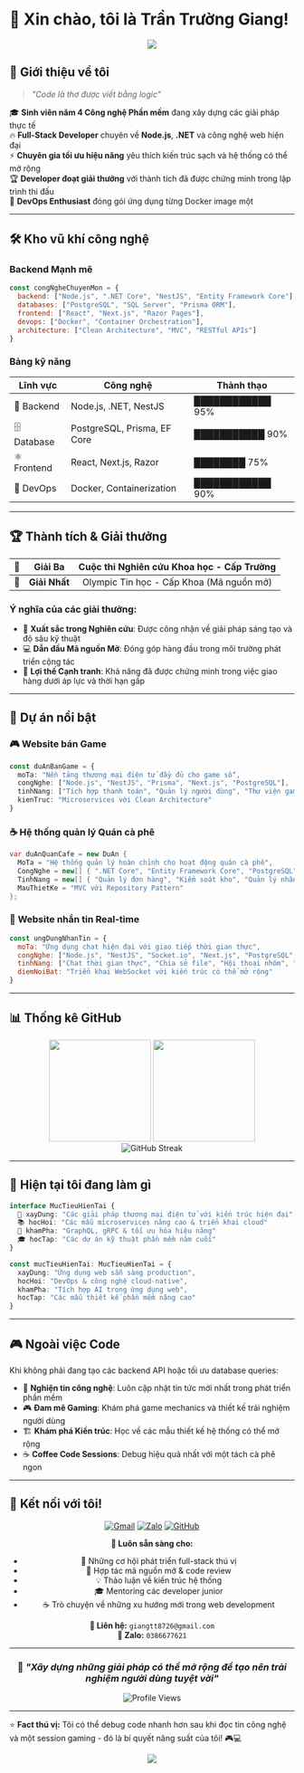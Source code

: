 # 🚀 Xin chào, tôi là Trần Trường Giang!

<div align="center">
  <img src="https://readme-typing-svg.herokuapp.com/?lines=Sinh+viên+Công+nghệ+Phần+mềm;Backend+Developer;NestJS+Enthusiast;Docker+Ninja;Tech+Explorer&font=Fira%20Code&center=true&width=450&height=50&duration=4000&pause=1000">
</div>

## 🎯 Giới thiệu về tôi

> *"Code là thơ được viết bằng logic"*

🎓 **Sinh viên năm 4 Công nghệ Phần mềm** đang xây dựng các giải pháp thực tế  
🔥 **Full-Stack Developer** chuyên về **Node.js**, **.NET** và công nghệ web hiện đại  
⚡ **Chuyên gia tối ưu hiệu năng** yêu thích kiến trúc sạch và hệ thống có thể mở rộng  
🏆 **Developer đoạt giải thưởng** với thành tích đã được chứng minh trong lập trình thi đấu  
🐳 **DevOps Enthusiast** đóng gói ứng dụng từng Docker image một  

---

## 🛠️ Kho vũ khí công nghệ

### **Backend Mạnh mẽ**
```javascript
const congNgheChuyenMon = {
  backend: ["Node.js", ".NET Core", "NestJS", "Entity Framework Core"],
  databases: ["PostgreSQL", "SQL Server", "Prisma ORM"],
  frontend: ["React", "Next.js", "Razor Pages"],
  devops: ["Docker", "Container Orchestration"],
  architecture: ["Clean Architecture", "MVC", "RESTful APIs"]
}
```

### **Bảng kỹ năng**
| **Lĩnh vực** | **Công nghệ** | **Thành thạo** |
|--------------|---------------|----------------|
| 🚀 Backend | Node.js, .NET, NestJS | ████████████ 95% |
| 🗄️ Database | PostgreSQL, Prisma, EF Core | ███████████ 90% |
| ⚛️ Frontend | React, Next.js, Razor | ████████ 75% |
| 🐳 DevOps | Docker, Containerization | ████████████ 90% |

---

## 🏆 Thành tích & Giải thưởng

<div align="center">
  
| 🥉 | **Giải Ba** | Cuộc thi Nghiên cứu Khoa học - Cấp Trường |
|:-:|:-:|:-:|
| 🥇 | **Giải Nhất** | Olympic Tin học - Cấp Khoa (Mã nguồn mở) |

</div>

### **Ý nghĩa của các giải thưởng:**
- 🔬 **Xuất sắc trong Nghiên cứu**: Được công nhận về giải pháp sáng tạo và độ sâu kỹ thuật
- 💻 **Dẫn đầu Mã nguồn Mở**: Đóng góp hàng đầu trong môi trường phát triển cộng tác
- 🎯 **Lợi thế Cạnh tranh**: Khả năng đã được chứng minh trong việc giao hàng dưới áp lực và thời hạn gấp

---

## 🌟 Dự án nổi bật

### 🎮 **Website bán Game**
```typescript
const duAnBanGame = {
  moTa: "Nền tảng thương mại điện tử đầy đủ cho game số",
  congNghe: ["Node.js", "NestJS", "Prisma", "Next.js", "PostgreSQL"],
  tinhNang: ["Tích hợp thanh toán", "Quản lý người dùng", "Thư viện game", "Dashboard quản trị"],
  kienTruc: "Microservices với Clean Architecture"
}
```

### ☕ **Hệ thống quản lý Quán cà phê**
```csharp
var duAnQuanCafe = new DuAn {
  MoTa = "Hệ thống quản lý hoàn chỉnh cho hoạt động quán cà phê",
  CongNghe = new[] { ".NET Core", "Entity Framework Core", "PostgreSQL", "Razor Pages" },
  TinhNang = new[] { "Quản lý đơn hàng", "Kiểm soát kho", "Quản lý nhân viên", "Báo cáo" },
  MauThietKe = "MVC với Repository Pattern"
};
```

### 💬 **Website nhắn tin Real-time**
```javascript
const ungDungNhanTin = {
  moTa: "Ứng dụng chat hiện đại với giao tiếp thời gian thực",
  congNghe: ["Node.js", "NestJS", "Socket.io", "Next.js", "PostgreSQL", "Prisma"],
  tinhNang: ["Chat thời gian thực", "Chia sẻ file", "Hội thoại nhóm", "Lịch sử tin nhắn"],
  diemNoiBat: "Triển khai WebSocket với kiến trúc có thể mở rộng"
}
```

---

## 📊 Thống kê GitHub

<div align="center">
  <img height="180em" src="https://github-readme-stats.vercel.app/api?username=YOUR_USERNAME&show_icons=true&theme=tokyonight&include_all_commits=true&count_private=true"/>
  <img height="180em" src="https://github-readme-stats.vercel.app/api/top-langs/?username=YOUR_USERNAME&layout=compact&langs_count=8&theme=tokyonight"/>
</div>

<div align="center">
  <img src="https://github-readme-streak-stats.herokuapp.com/?user=YOUR_USERNAME&theme=tokyonight" alt="GitHub Streak" />
</div>

---

## 🎨 Hiện tại tôi đang làm gì

```typescript
interface MucTieuHienTai {
  🔧 xayDung: "Các giải pháp thương mại điện tử với kiến trúc hiện đại"
  📚 hocHoi: "Các mẫu microservices nâng cao & triển khai cloud"
  🎯 khamPha: "GraphQL, gRPC & tối ưu hóa hiệu năng"
  🎓 hocTap: "Các dự án kỹ thuật phần mềm năm cuối"
}

const mucTieuHienTai: MucTieuHienTai = {
  xayDung: "Ứng dụng web sẵn sàng production",
  hocHoi: "DevOps & công nghệ cloud-native", 
  khamPha: "Tích hợp AI trong ứng dụng web",
  hocTap: "Các mẫu thiết kế phần mềm nâng cao"
}
```

---

## 🎮 Ngoài việc Code

Khi không phải đang tạo các backend API hoặc tối ưu database queries:

- 📰 **Nghiện tin công nghệ**: Luôn cập nhật tin tức mới nhất trong phát triển phần mềm
- 🎮 **Đam mê Gaming**: Khám phá game mechanics và thiết kế trải nghiệm người dùng
- 🏗️ **Khám phá Kiến trúc**: Học về các mẫu thiết kế hệ thống có thể mở rộng
- ☕ **Coffee Code Sessions**: Debug hiệu quả nhất với một tách cà phê ngon

---

## 🤝 Kết nối với tôi!

<div align="center">

[![Gmail](https://img.shields.io/badge/Gmail-D14836?logo=gmail&logoColor=white)](mailto:giangtt8726@gmail.com)
[![Zalo](https://img.shields.io/badge/Zalo-0068FF?logo=zalo&logoColor=white)](tel:0386677621)
[![GitHub](https://img.shields.io/badge/GitHub-%23121011.svg?logo=github&logoColor=white)](https://github.com/YOUR_USERNAME)

**💬 Luôn sẵn sàng cho:**
- 🚀 Những cơ hội phát triển full-stack thú vị
- 🤝 Hợp tác mã nguồn mở & code review
- 💡 Thảo luận về kiến trúc hệ thống
- 🎓 Mentoring các developer junior
- ☕ Trò chuyện về những xu hướng mới trong web development

**📧 Liên hệ:** `giangtt8726@gmail.com`  
**📱 Zalo:** `0386677621`

</div>

---

<div align="center">
  
### 💭 *"Xây dựng những giải pháp có thể mở rộng để tạo nên trải nghiệm người dùng tuyệt vời"*

![Profile Views](https://komarev.com/ghpvc/?username=YOUR_USERNAME&color=brightgreen&style=flat-square)

</div>

---

⭐ **Fact thú vị:** Tôi có thể debug code nhanh hơn sau khi đọc tin công nghệ và một session gaming - đó là bí quyết năng suất của tôi! 🎮💻

<div align="center">
  <img src="https://github-readme-activity-graph.vercel.app/graph?username=YOUR_USERNAME&theme=tokyo-night&hide_border=true" />
</div>
